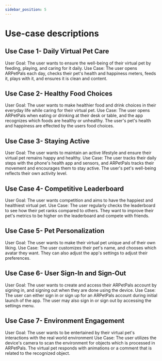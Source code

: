 ```yaml
---
sidebar_position: 5
---
```


# Use-case descriptions

## Use Case 1- Daily Virtual Pet Care
User Goal: The user wants to ensure the well-being of their virtual pet by feeding, playing, and caring for it daily.
Use Case: The user opens ARPetPals each day, checks their pet's health and happiness meters, feeds it, plays with it, and ensures it is clean and content.

## Use Case 2- Healthy Food Choices
User Goal: The user wants to make healthier food and drink choices in their everyday life while caring for their virtual pet.
Use Case: The user opens ARPetPals when eating or drinking at their desk or table, and the app recognizes which foods are healthy or unhealthy. The user's pet's health and happiness are effected by the users food choices.

## Use Case 3- Staying Active
User Goal: The user wants to maintain an active lifestyle and ensure their virtual pet remains happy and healthy.
Use Case: The user tracks their daily steps with the phone's health app and sensors, and ARPetPals tracks their movement and encourages them to stay active. The user's pet's well-being reflects their own activity level.

## Use Case 4- Competitive Leaderboard
User Goal: The user wants competition and aims to have the happiest and healthiest virtual pet.
Use Case: The user regularly checks the leaderboard to see how their pet ranks compared to others. They want to improve their pet's metrics to be higher on the leaderboard and compete with friends.

## Use Case 5- Pet Personalization
User Goal: The user wants to make their virtual pet unique and of their own liking.
Use Case: The user customizes their pet's name, and chooses which avatar they want. They can also adjust the app's settings to adjust their preferences.

## Use Case 6- User Sign-In and Sign-Out
User Goal: The user wants to create and access their ARPetPals account by signing in, and signing out when they are done using the device.
Use Case: The user can either sign in or sign up for an ARPetPals account during initial launch of the app. The user may also sign in or sign out by accessing the settings menu.

## Use Case 7- Environment Engagement
User Goal: The user wants to be entertained by their virtual pet's interactions with the real world environment
Use Case: The user utilizes the device's camera to scan the environment for objects which is processed in ARPetPals. The virtual pet responds with animations or a comment that is related to the recognized object.
